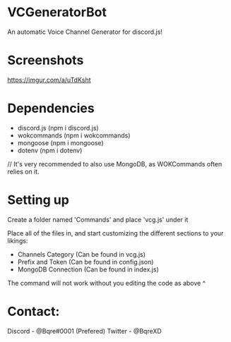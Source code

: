 # VCGeneratorBot
An automatic Voice Channel Generator for discord.js!

# Screenshots
https://imgur.com/a/uTdKsht

# Dependencies
* discord.js (npm i discord.js)
* wokcommands (npm i wokcommands)
* mongoose (npm i mongoose)
* dotenv (npm i dotenv)

// It's very recommended to also use MongoDB, as WOKCommands often relies on it.

# Setting up
Create a folder named 'Commands' and place 'vcg.js' under it

Place all of the files in, and start customizing the different sections to your likings:
* Channels Category (Can be found in vcg.js)
* Prefix and Token (Can be found in config.json)
* MongoDB Connection (Can be found in index.js)

The command will not work without you editing the code as above ^

# Contact:
Discord - @Bqre#0001 (Prefered)
Twitter - @BqreXD
